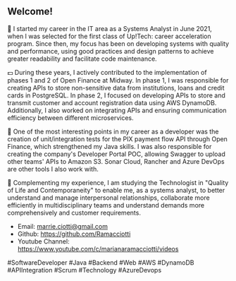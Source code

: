 ## Welcome! 

🚀 I started my career in the IT area as a Systems Analyst in June 2021, when I was selected for the first class of Up!Tech: career acceleration program. Since then, my focus has been on developing systems with quality and performance, using good practices and design patterns to achieve greater readability and facilitate code maintenance.

💵 During these years, I actively contributed to the implementation of phases 1 and 2 of Open Finance at Midway. In phase 1, I was responsible for creating APIs to store non-sensitive data from institutions, loans and credit cards in PostgreSQL. In phase 2, I focused on developing APIs to store and transmit customer and account registration data using AWS DynamoDB. Additionally, I also worked on integrating APIs and ensuring communication efficiency between different microservices.

💼 One of the most interesting points in my career as a developer was the creation of unit/integration tests for the PIX payment flow API through Open Finance, which strengthened my Java skills. I was also responsible for creating the company's Developer Portal POC, allowing Swagger to upload other teams' APIs to Amazon S3. Sonar Cloud, Rancher and Azure DevOps are other tools I also work with.

🌻 Complementing my experience, I am studying the Technologist in "Quality of Life and Contemporaneity" to enable me, as a systems analyst, to better understand and manage interpersonal relationships, collaborate more efficiently in multidisciplinary teams and understand demands more comprehensively and customer requirements.

- Email: marrie.ciotti@gmail.com
- Github: https://github.com/Ramacciotti
- Youtube Channel: https://www.youtube.com/c/marianaramacciotti/videos

#SoftwareDeveloper #Java #Backend #Web #AWS #DynamoDB #APIIntegration #Scrum #Technology #AzureDevops

